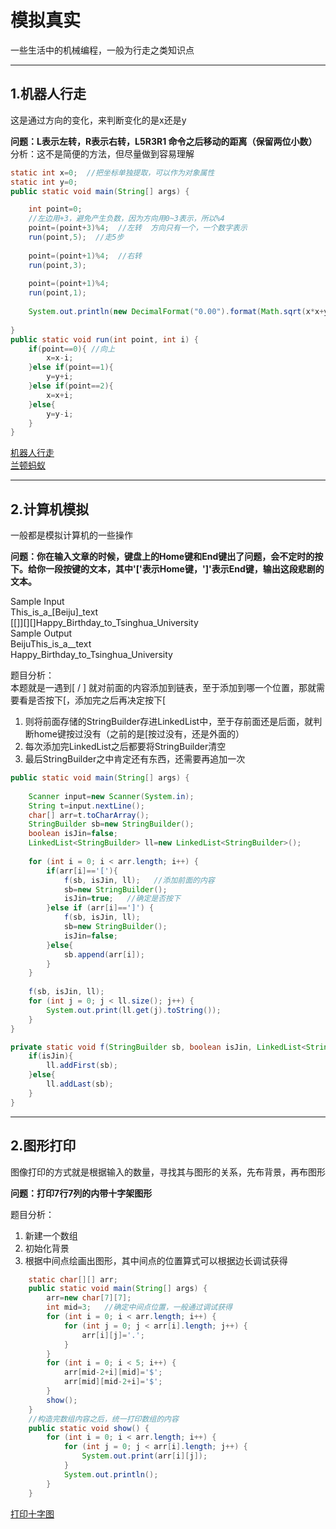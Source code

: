 # 模拟真实

一些生活中的机械编程，一般为行走之类知识点

---

## 1.机器人行走

这是通过方向的变化，来判断变化的是x还是y

**问题：L表示左转，R表示右转，L5R3R1 命令之后移动的距离（保留两位小数）**  
分析：这不是简便的方法，但尽量做到容易理解

```java
static int x=0;  //把坐标单独提取，可以作为对象属性
static int y=0;
public static void main(String[] args) {

	int point=0;
	//左边用+3，避免产生负数，因为方向用0~3表示，所以%4
	point=(point+3)%4;  //左转  方向只有一个，一个数字表示
	run(point,5);  //走5步
	
	point=(point+1)%4;  //右转  
	run(point,3);  
	
	point=(point+1)%4; 
	run(point,1);  
	
	System.out.println(new DecimalFormat("0.00").format(Math.sqrt(x*x+y*y)));
		
}
public static void run(int point, int i) {
	if(point==0){ //向上
		x=x-i;
	}else if(point==1){
		y=y+i;
	}else if(point==2){
		x=x+i;
	}else{
		y=y-i;
	}
}
```
[机器人行走](../doc_B/RobotRun.md#1机器人行走)  
[兰顿蚂蚁](../doc_B/RobotRun.md#2兰顿蚂蚁) 

---

## 2.计算机模拟  

一般都是模拟计算机的一些操作  

**问题：你在输入文章的时候，键盘上的Home键和End键出了问题，会不定时的按下。给你一段按键的文本，其中'['表示Home键，']'表示End键，输出这段悲剧的文本。**  

Sample Input  
This_is_a_[Beiju]_text  
[[]][][]Happy_Birthday_to_Tsinghua_University  
Sample Output  
BeijuThis_is_a__text  
Happy_Birthday_to_Tsinghua_University  

题目分析：   
本题就是一遇到[ / ] 就对前面的内容添加到链表，至于添加到哪一个位置，那就需要看是否按下[，添加完之后再决定按下[  
1. 则将前面存储的StringBuilder存进LinkedList中，至于存前面还是后面，就判断home键按过没有（之前的是[按过没有，还是外面的）  
2. 每次添加完LinkedList之后都要将StringBuilder清空  
3. 最后StringBuilder之中肯定还有东西，还需要再追加一次  

```java
public static void main(String[] args) {
	
	Scanner input=new Scanner(System.in);
	String t=input.nextLine();
	char[] arr=t.toCharArray();
	StringBuilder sb=new StringBuilder();
	boolean isJin=false;
	LinkedList<StringBuilder> ll=new LinkedList<StringBuilder>();
	
	for (int i = 0; i < arr.length; i++) {
		if(arr[i]=='['){
			f(sb, isJin, ll);   //添加前面的内容
			sb=new StringBuilder();
			isJin=true;   //确定是否按下
		}else if (arr[i]==']') {
			f(sb, isJin, ll);
			sb=new StringBuilder();
			isJin=false;
		}else{
			sb.append(arr[i]);
		}
	}
	
	f(sb, isJin, ll);
	for (int j = 0; j < ll.size(); j++) {
		System.out.print(ll.get(j).toString());
	}
}

private static void f(StringBuilder sb, boolean isJin, LinkedList<StringBuilder> ll) {
	if(isJin){
		ll.addFirst(sb);
	}else{
		ll.addLast(sb);
	}
}
```

---

## 2.图形打印  

图像打印的方式就是根据输入的数量，寻找其与图形的关系，先布背景，再布图形  

**问题：打印7行7列的内带十字架图形**  

题目分析：   
1. 新建一个数组  
2. 初始化背景
3. 根据中间点绘画出图形，其中间点的位置算式可以根据边长调试获得  

```java
	static char[][] arr;
	public static void main(String[] args) {
		arr=new char[7][7];
		int mid=3;   //确定中间点位置，一般通过调试获得
		for (int i = 0; i < arr.length; i++) {
			for (int j = 0; j < arr[i].length; j++) {
				arr[i][j]='.';
			}
		}
		for (int i = 0; i < 5; i++) {
			arr[mid-2+i][mid]='$';
			arr[mid][mid-2+i]='$';
		}
		show();
	}
	//构造完数组内容之后，统一打印数组的内容
	public static void show() {
		for (int i = 0; i < arr.length; i++) {
			for (int j = 0; j < arr[i].length; j++) {
				System.out.print(arr[i][j]);
			}
			System.out.println();
		}
	}
```
[打印十字图](../doc_B/Graph.md#1打印十字图)  
